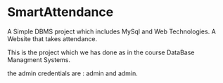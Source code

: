 # SmartAttendance
A Simple DBMS project which includes MySql and Web Technologies. A Website that takes attendance.

This is the project which we has done as in the course DataBase Managment Systems.

the admin credentials are : admin and admin.
